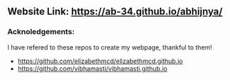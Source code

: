 ## Website Link: https://ab-34.github.io/abhijnya/


### Acknoledgements:
I have refered to these repos to create my webpage, thankful to them!
- https://github.com/elizabethmcd/elizabethmcd.github.io
- https://github.com/vibhamasti/vibhamasti.github.io

